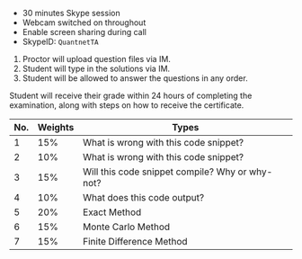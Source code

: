 - 30 minutes Skype session
- Webcam switched on throughout
- Enable screen sharing during call
- SkypeID: `QuantnetTA`



1. Proctor will upload question files via IM.
2. Student will type in the solutions via IM.
3. Student will be allowed to answer the questions in any order.

Student will receive their grade within 24 hours of completing the examination, along with steps on how to receive the certificate.

| No.  | Weights | Types                                           |
| ---- | ------- | ----------------------------------------------- |
| 1    | 15%     | What is wrong with this code snippet?           |
| 2    | 10%     | What is wrong with this code snippet?           |
| 3    | 15%     | Will this code snippet compile? Why or why-not? |
| 4    | 10%     | What does this code output?                     |
| 5    | 20%     | Exact Method                                    |
| 6    | 15%     | Monte Carlo Method                              |
| 7    | 15%     | Finite Difference Method                        |

